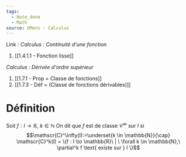 ```yaml
---
tags:
  - Note_done
  - Math
source: UMons - Calculus
---
```


Link :
_Calculus : Continuité d’une fonction_
1. [[1.4.1.1 - Fonction lisse]]

_Calculus : Dérivée d'ordre supérieur_
1. [[1.7.1 - Prop = Classe de fonctions]]
2. [[1.7.3 - Déf = (Classe de fonctions dérivables)]]

# Définition
Soit $f : I \to  \mathbb{R},\ k \in \mathbb{N}$ 
On dit que $f$ est de classe $\mathscr{C}^\infty$ sur $I$ si $$\mathscr{C}^\infty(I):=\underset{k \in \mathbb{N}}{\cap} \mathscr{C}^k(I) = \{f : I \to \mathbb{R}\ | \ \forall k \in \mathbb{N},\ \partial^k f \text{ existe sur } I \}$$

